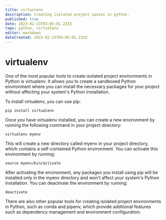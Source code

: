 ```yaml
---
title: virtualenv
description: Creating isolated project spaces in python. 
published: true
date: 2023-02-23T03:05:01.233Z
tags: python, virtualenv
editor: markdown
dateCreated: 2023-02-23T03:05:01.233Z
---
```


# virtualenv

One of the most popular tools to create isolated project environments in Python is virtualenv. It allows you to create a sandboxed Python environment where you can install the necessary packages for your project without affecting your system's Python installation.

To install virtualenv, you can use pip:

```
pip install virtualenv
```
Once you have virtualenv installed, you can create a new environment by running the following command in your project directory:

```
virtualenv myenv
```

This will create a new directory called myenv in your project directory, which contains a self-contained Python environment. You can activate this environment by running:

```
source myenv/bin/activate
```
After activating the environment, any packages you install using pip will be installed only in the myenv directory and won't affect your system's Python installation. You can deactivate the environment by running:

```
deactivate
```

There are also other popular tools for creating isolated project environments in Python, such as conda and pipenv, which provide additional features such as dependency management and environment configuration.